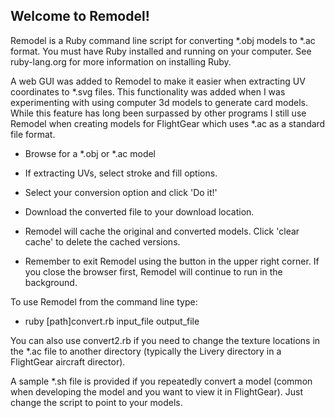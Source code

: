 ## Welcome to Remodel!

Remodel is a Ruby command line script for converting *.obj models to *.ac format. You must have Ruby installed and running on your computer. See ruby-lang.org for more information on installing Ruby.

A web GUI was added to Remodel to make it easier when extracting UV coordinates to *.svg files. This functionality was added when I was experimenting with using computer 3d models to generate card models. While this feature has long been surpassed by other programs I still use Remodel when creating models for FlightGear which uses *.ac as a standard file format.

- Browse for a *.obj or *.ac model

- If extracting UVs, select stroke and fill options.

- Select your conversion option and click 'Do it!'

- Download the converted file to your download location.

- Remodel will cache the original and converted models. Click 'clear cache' to delete the cached versions.

- Remember to exit Remodel using the button in the upper right corner. If you close the browser first, Remodel will continue to run in the background.

To use Remodel from the command line type:

- ruby [path]convert.rb input_file output_file

You can also use convert2.rb if you need to change the texture locations in the *.ac file to another directory (typically the Livery directory in a FlightGear aircraft director).

A sample *.sh file is provided if you repeatedly convert a model (common when developing the model and you want to view it in FlightGear). Just change the script to point to your models.
